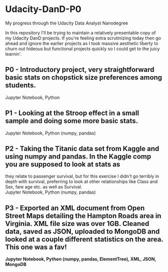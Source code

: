 # Udacity-DanD-P0
My progress through the Udacity Data Analyst Nanodegree

In this repository I'll be trying to maintain a relatively presentable copy of my Udacity DanD projects. If you're feeling extra 
scrutinizing today then go ahead and ignore the earlier projects as I took massive aesthetic liberty to churn out hideous but functional
projects quickly so I could get to the juicy learnin'.

## P0 - Introductory project, very straightforward basic stats on chopstick size preferences among students.     
Jupyter Notebook, Python

## P1 - Looking at the Stroop effect in a small sample and doing some more basic stats.   
Jupyter Notebook, Python (numpy, pandas)

## P2 - Taking the Titanic data set from Kaggle and using numpy and pandas. In the Kaggle comp you are supposed to look at stats as
they relate to passenger survival, but for this exercise I didn't go terribly in depth with survival, preferring to look at other
relationships like Class and Sex, fare age etc. as well as Survival.    
Jupyter Notebook, Python (numpy, pandas)

## P3 - Exported an XML document from Open Street Maps detailing the Hampton Roads area in Virginia. XML file size was over 1GB. Cleaned data, saved as JSON, uploaded to MongoDB and looked at a couple different statistics on the area. This one was a fav!    
<b>Jupyter Notebook, Python (numpy, pandas, ElementTree), XML, JSON, MongoDB </b>
